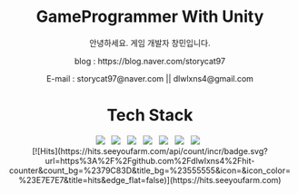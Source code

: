<h1 align="center" >GameProgrammer With Unity</h1>
<p align="center">안녕하세요. 게임 개발자 창민입니다.
<p align="center">blog : https://blog.naver.com/storycat97
<p align="center">E-mail : storycat97@naver.com || dlwlxns4@gmail.com
 
<p align="center"><h1 align="center">Tech Stack</h1> </p>
<p align="center">
<img src="https://img.shields.io/badge/Unity-E34F26?style=flat-square&logo=unity&logoColor=white"/></a> &nbsp
<img src="https://img.shields.io/badge/CSharp-F7DF1E?style=flat-square&logo=csharp&logoColor=white"/></a> &nbsp 
<img src="https://img.shields.io/badge/C++-4479A1?style=flat-square&logo=c%2B%2B&logoColor=white"/></a> &nbsp 
<img src="https://img.shields.io/badge/JAVA-1572B6?style=flat-square&logo=java&logoColor=white"/></a> &nbsp
<img src="https://img.shields.io/badge/Python-47A248?style=flat-square&logo=python&logoColor=white"/></a> &nbsp
<img src="https://img.shields.io/badge/MySQL-40A268?style=flat-square&logo=MySQL&logoColor=white"/></a> &nbsp 
<img src="https://img.shields.io/badge/HTML-ff00ff?style=flat-square&logo=html5&logoColor=white"/></a> &nbsp 
<br>
[![Hits](https://hits.seeyoufarm.com/api/count/incr/badge.svg?url=https%3A%2F%2Fgithub.com%2Fdlwlxns4%2Fhit-counter&count_bg=%2379C83D&title_bg=%23555555&icon=&icon_color=%23E7E7E7&title=hits&edge_flat=false)](https://hits.seeyoufarm.com)
<!--
**dlwlxns4/dlwlxns4** is a ✨ _special_ ✨ repository because its `README.md` (this file) appears on your GitHub profile.

Here are some ideas to get you started:

- 🔭 I’m currently working on ...
- 🌱 I’m currently learning ...
- 👯 I’m looking to collaborate on ...
- 🤔 I’m looking for help with ...
- 💬 Ask me about ...
- 📫 How to reach me: ...
- 😄 Pronouns: ...
- ⚡ Fun fact: ...
-->
